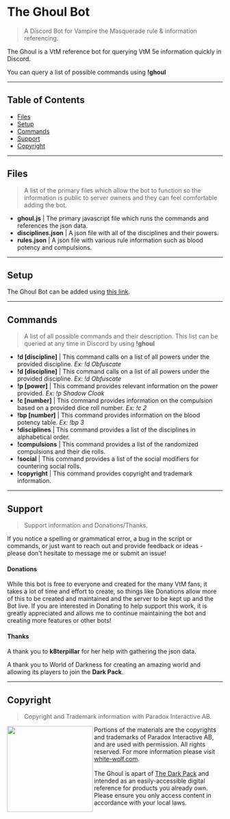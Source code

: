 # The Ghoul Bot
> A Discord Bot for Vampire the Masquerade rule \& information referencing.

The Ghoul is a VtM reference bot for querying VtM 5e information quickly in Discord.

You can query a list of possible commands using <strong>\!ghoul</strong>

---

## Table of Contents

- [Files](#files)
- [Setup](#setup)
- [Commands](#commands)
- [Support](#support)
- [Copyright](#copyright)

---

## Files
> A list of the primary files which allow the bot to function so the information is public to server owners and they can feel comfortable adding the bot.

- <strong>ghoul.js</strong> | The primary javascript file which runs the commands and references the json data.
- <strong>disciplines.json</strong> | A json file with all of the disciplines and their powers.
- <strong>rules.json</strong> | A json file with various rule information such as blood potency and compulsions.

---

## Setup

The Ghoul Bot can be added using [this link](https://discordapp.com/oauth2/authorize?client_id=720120092633071638&scope=bot&permissions=19456).

---

## Commands
> A list of all possible commands and their description. This list can be queried at any time in Discord by using <strong>!ghoul</strong>

- <strong>!d [discipline]</strong> | This command calls on a list of all powers under the provided discipline. <i>Ex: !d Obfuscate</i> <br>
- <strong>!d [discipline]</strong> | This command calls on a list of all powers under the provided discipline. <i>Ex: !d Obfuscate</i> <br>
- <strong>!p [power]</strong> | This command provides relevant information on the power provided. <i>Ex: !p Shadow Cloak</i> <br>
- <strong>!c [number]</strong> | This command provides information on the compulsion based on a provided dice roll number. <i>Ex: !c 2</i> <br>
- <strong>!bp [number]</strong> | This command provides information on the blood potency table. <i>Ex: !bp 3</i> <br>
- <strong>!disciplines</strong> | This command provides a list of the disciplines in alphabetical order. <br>
- <strong>!compulsions</strong> | This command provides a list of the randomized compulsions and their die rolls. <br>
- <strong>!social</strong> | This command provides a list of the social modifiers for countering social rolls. <br>
- <strong>!copyright</strong> | This command provides copyright and trademark information. <br>

---

## Support
> Support information and Donations/Thanks.

If you notice a spelling or grammatical error, a bug in the script or commands, or just want to reach out and provide feedback or ideas - please don't hesitate to message me or submit an issue!

#### Donations

While this bot is free to everyone and created for the many VtM fans, it takes a lot of time and effort to create, so things like Donations allow more of this to be created and maintained and the server to be kept up and the Bot live. If you are interested in Donating to help support this work, it is greatly appreciated and allows me to continue maintaining the bot and creating more features or other bots!

#### Thanks

A thank you to <strong>k8terpillar</strong> for her help with gathering the json data.

A thank you to World of Darkness for creating an amazing world and allowing its players to join the <strong>Dark Pack</strong>.

---

## Copyright
> Copyright and Trademark information with Paradox Interactive AB.

<img src="https://static.wixstatic.com/media/05da39_90f7efee7d7243a09d9374e948e47b40~mv2_d_5500_3559_s_4_2.png" width="200" align="left">

Portions of the materials are the copyrights and trademarks of Paradox Interactive AB, and are used with permission. All rights reserved. For more information please visit [white-wolf.com](https://www.white-wolf.com/).
<br><br>
The Ghoul is apart of [The Dark Pack](https://www.white-wolf.com/dark-pack) and intended as an easily-accessible digital reference for products you already own. Please ensure you only access content in accordance with your local laws.
